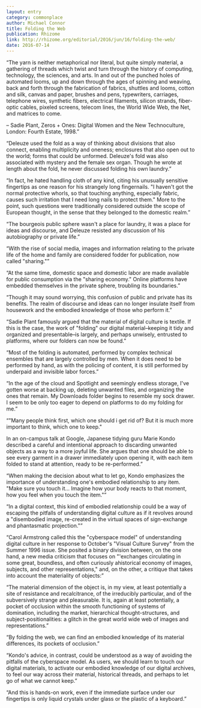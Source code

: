 ```yaml
---
layout: entry
category: commonplace
author: Michael Connor
title: Folding the Web
publication: Rhizome
link: http://rhizome.org/editorial/2016/jun/16/folding-the-web/
date: 2016-07-14
---
```


“The yarn is neither metaphorical nor literal, but quite simply material, a gathering of threads which twist and turn through the history of computing, technology, the sciences, and arts. In and out of the punched holes of automated looms, up and down through the ages of spinning and weaving, back and forth through the fabrication of fabrics, shuttles and looms, cotton and silk, canvas and paper, brushes and pens, typewriters, carriages, telephone wires, synthetic fibers, electrical filaments, silicon strands, fiber-optic cables, pixeled screens, telecom lines, the World Wide Web, the Net, and matrices to come.

– Sadie Plant, Zeros + Ones: Digital Women and the New Technoculture, London: Fourth Estate, 1998.”

“Deleuze used the fold as a way of thinking about divisions that also connect, enabling multiplicity and oneness; enclosures that also open out to the world; forms that could be unformed. Deleuze's fold was also associated with mystery and the female sex organ. Though he wrote at length about the fold, he never discussed folding his own laundry.”

“In fact, he hated handling cloth of any kind, citing his unusually sensitive fingertips as one reason for his strangely long fingernails. "I haven't got the normal protective whorls, so that touching anything, especially fabric, causes such irritation that I need long nails to protect them." More to the point, such questions were traditionally considered outside the scope of European thought, in the sense that they belonged to the domestic realm.”

“The bourgeois public sphere wasn't a place for laundry, it was a place for ideas and discourse, and Deleuze resisted any discussion of his autobiography or private life.”

“With the rise of social media, images and information relating to the private life of the home and family are considered fodder for publication, now called "sharing."”

“At the same time, domestic space and domestic labor are made available for public consumption via the "sharing economy." Online platforms have embedded themselves in the private sphere, troubling its boundaries.”

“Though it may sound worrying, this confusion of public and private has its benefits. The realm of discourse and ideas can no longer insulate itself from housework and the embodied knowledge of those who perform it.”

“Sadie Plant famously argued that the material of digital culture is textile. If this is the case, the work of "folding" our digital material–keeping it tidy and organized and presentable–is largely, and perhaps unwisely, entrusted to platforms, where our folders can now be found.”

“Most of the folding is automated, performed by complex technical ensembles that are largely controlled by men. When it does need to be performed by hand, as with the policing of content, it is still performed by underpaid and invisible labor forces.”

“In the age of the cloud and Spotlight and seemingly endless storage, I've gotten worse at backing up, deleting unwanted files, and organizing the ones that remain. My Downloads folder begins to resemble my sock drawer. I seem to be only too eager to depend on platforms to do my folding for me.”

“"Many people think first, which one should i get rid of? But it is much more important to think, which one to keep."

In an on-campus talk at Google, Japanese tidying guru Marie Kondo described a careful and intentional approach to discarding unwanted objects as a way to a more joyful life. She argues that one should be able to see every garment in a drawer immediately upon opening it, with each item folded to stand at attention, ready to be re-performed.”

“When making the decision about what to let go, Kondo emphasizes the importance of understanding one's embodied relationship to any item. "Make sure you touch it… Imagine how your body reacts to that moment, how you feel when you touch the item."”

“In a digital context, this kind of embodied relationship could be a way of escaping the pitfalls of understanding digital culture as if it revolves around a "disembodied image, re-created in the virtual spaces of sign-exchange and phantasmatic projection."”

“Carol Armstrong called this the "cyberspace model" of understanding digital culture in her response to October's "Visual Culture Survey" from the Summer 1996 issue. She posited a binary division between, on the one hand, a new media criticism that focuses on "'exchanges circulating in some great, boundless, and often curiously ahistorical economy of images, subjects, and other representations," and, on the other, a critique that takes into account the materiality of objects:”

“The material dimension of the object is, in my view, at least potentially a site of resistance and recalcitrance, of the irreducibly particular, and of the subversively strange and pleasurable. It is, again at least potentially, a pocket of occlusion within the smooth functioning of systems of domination, including the market, hierarchical thought-structures, and subject-positionalities: a glitch in the great world wide web of images and representations.”

“By folding the web, we can find an embodied knowledge of its material differences, its pockets of occlusion.”

“Kondo's advice, in contrast, could be understood as a way of avoiding the pitfalls of the cyberspace model. As users, we should learn to touch our digital materials, to activate our embodied knowledge of our digital archives, to feel our way across their material, historical threads, and perhaps to let go of what we cannot keep.”

“And this is hands-on work, even if the immediate surface under our fingertips is only liquid crystals under glass or the plastic of a keyboard.”

